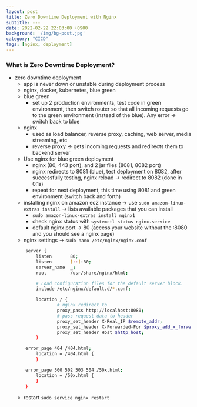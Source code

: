 ```yaml
---
layout: post
title: Zero Downtime Deployment with Nginx
subtitle: ---
date: 2022-02-22 22:03:00 +0900
background: '/img/bg-post.jpg'
category: "CICD"
tags: [nginx, deployment]
---
```


### What is Zero Downtime Deployment?


* zero downtime deployment
    * app is never down or unstable during deployment process 
    * nginx, docker, kubernetes, blue green
    * blue green
        * set up 2 production environments, test code in green environment, then switch router so that all incoming requests go to the green environment (instead of the blue). Any error -> switch back to blue
    * nginx
        * used as load balancer, reverse proxy, caching, web server, media streaming, etc
        * reverse proxy -> gets incoming requests and redirects them to backend server
    * Use nginx  for blue green deployment
        * nginx (80, 443 port), and 2 jar files (8081, 8082 port)
        * nginx redirects to 8081 (blue), test deployment on 8082, after successfully testing, nginx reload -> redirect to 8082 (done in 0.1s)
        * repeat for next deployment, this time using 8081 and green environment (switch back and forth)
    * installing nginx on amazon ec2 instance -> use `sudo amazon-linux-extras install` -> lists available packages that you can install
        * `sudo amazon-linux-extras install nginx1`
        * check nginx status with `systemctl status nginx.service`
        * default nginx port -> 80 (access your website without the :8080 and you should see a nginx page)
    * nginx settings -> `sudo nano /etc/nginx/nginx.conf`
    ```bash
        server {
            listen       80;
            listen       [::]:80;
            server_name  _;
            root         /usr/share/nginx/html;

            # Load configuration files for the default server block.
            include /etc/nginx/default.d/*.conf;

            location / {
                    # nginx redirect to
                    proxy_pass http://localhost:8080;   
                    # pass request data to header
                    proxy_set_header X-Real_IP $remote_addr;
                    proxy_set_header X-Forwarded-For $proxy_add_x_forwarded_for;
                    proxy_set_header Host $http_host;
            }

        error_page 404 /404.html;
            location = /404.html {
            }

        error_page 500 502 503 504 /50x.html;
            location = /50x.html {
            }
        }
    ```
    * restart `sudo service nginx restart`
    
